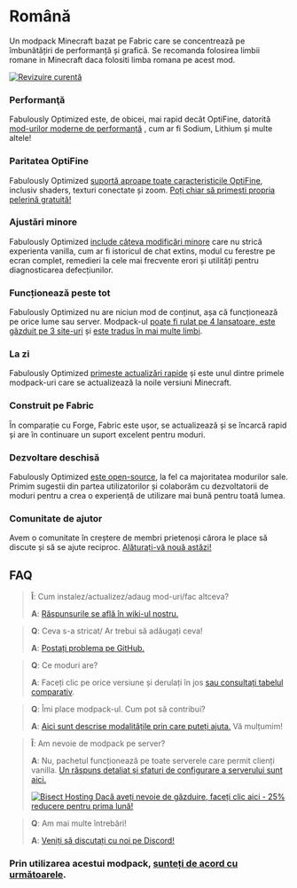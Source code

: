 # Română

Un modpack Minecraft bazat pe Fabric care se concentrează pe îmbunătățiri de performanță și grafică. Se recomanda folosirea limbii romane in Minecraft daca folositi limba romana pe acest mod.

[![Revizuire curentă](https://img.youtube.com/vi/bb8G9X5Q_4I/hqdefault.jpg)](https://www.youtube.com/watch?v=bb8G9X5Q_4I)

### Performanţă

Fabulously Optimized este, de obicei, mai rapid decât OptiFine, datorită [mod-urilor moderne de performanță][1] , cum ar fi Sodium, Lithium și multe altele!

### Paritatea OptiFine

Fabulously Optimized [suportă aproape toate caracteristicile OptiFine][2], inclusiv shaders, texturi conectate și zoom. [Poți chiar să primești propria pelerină gratuită!][3]

### Ajustări minore

Fabulously Optimized [ include câteva modificări minore][4] care nu strică experienta vanilla, cum ar fi istoricul de chat extins, modul cu ferestre pe ecran complet, remedieri la cele mai frecvente erori și utilități pentru diagnosticarea defecțiunilor.

### Funcționează peste tot

Fabulously Optimized nu are niciun mod de conținut, așa că funcționează pe orice lume sau server. Modpack-ul [poate fi rulat pe 4 lansatoare, este găzduit pe 3 site-uri][6] și [este tradus în mai multe limbi][7].

### La zi

Fabulously Optimized [primește actualizări rapide][5] și este unul dintre primele modpack-uri care se actualizează la noile versiuni Minecraft.

### Construit pe Fabric

În comparație cu Forge, Fabric este ușor, se actualizează și se încarcă rapid și are în continuare un suport excelent pentru moduri.

### Dezvoltare deschisă

Fabulously Optimized [este open-source][8], la fel ca majoritatea modurilor sale. Primim sugestii din partea utilizatorilor și colaborăm cu dezvoltatorii de moduri pentru a crea o experiență de utilizare mai bună pentru toată lumea.

### Comunitate de ajutor

Avem o comunitate în creștere de membri prietenoși cărora le place să discute și să se ajute reciproc. [Alăturați-vă nouă astăzi!][10]

## FAQ

> **Î**: Cum instalez/actualizez/adaug mod-uri/fac altceva?
> 
> **A**: [Răspunsurile se află în wiki-ul nostru.][11]


> **Q**: Ceva s-a stricat/ Ar trebui să adăugați ceva!
> 
> **A**: [Postați problema pe GitHub.][8]


> **Q**: Ce moduri are?
> 
> **A**: Faceți clic pe orice versiune și derulați în jos [sau consultați tabelul comparativ][12].


> **Q**: Îmi place modpack-ul. Cum pot să contribui?
> 
> **A**: [Aici sunt descrise modalitățile prin care puteți ajuta.][16] Vă mulțumim!


> **Î**: Am nevoie de modpack pe server?
> 
> **A**: Nu, pachetul funcționează pe toate serverele care permit clienți vanilla. [Un răspuns detaliat și sfaturi de configurare a serverului sunt aici.][13]
> 
> [![Bisect Hosting](https://i.ibb.co/gr9mSxW/image.png) Dacă aveți nevoie de găzduire, faceți clic aici - 25% reducere pentru prima lună!][14]


> **Q**: Am mai multe întrebări!
> 
> **A**: [Veniți să discutați cu noi pe Discord!][10]

### Prin utilizarea acestui modpack, [sunteți de acord cu următoarele][15].

[1]: https://github.com/Fabulously-Optimized/fabulously-optimized/blob/main/INCLUDED-MODS.md#smooth
[2]: https://fabulously-optimized.gitbook.io/modpack/readme/give-up-optifine
[3]: https://fabulously-optimized.gitbook.io/modpack/readme/free-cape
[4]: https://github.com/Fabulously-Optimized/fabulously-optimized/blob/main/INCLUDED-MODS.md#functional
[5]: https://github.com/Fabulously-Optimized/fabulously-optimized/blob/main/CHANGELOG.md
[6]: https://github.com/Fabulously-Optimized/fabulously-optimized#downloads
[7]: https://fabulously-optimized.gitbook.io/modpack/readme/language-support
[8]: https://github.com/Fabulously-Optimized/fabulously-optimized
[8]: https://github.com/Fabulously-Optimized/fabulously-optimized
[10]: https://fabulously-optimized.github.io/discord
[10]: https://fabulously-optimized.github.io/discord
[11]: https://fabulously-optimized.gitbook.io/modpack/
[12]: https://github.com/Fabulously-Optimized/fabulously-optimized/blob/main/INCLUDED-MODS.md
[13]: https://fabulously-optimized.gitbook.io/modpack/readme/server-setup
[14]: https://www.bisecthosting.com/clients/aff.php?aff=2604
[15]: https://github.com/Fabulously-Optimized/fabulously-optimized#disclaimers
[16]: https://github.com/Fabulously-Optimized/fabulously-optimized/blob/main/CONTRIBUTING.md
